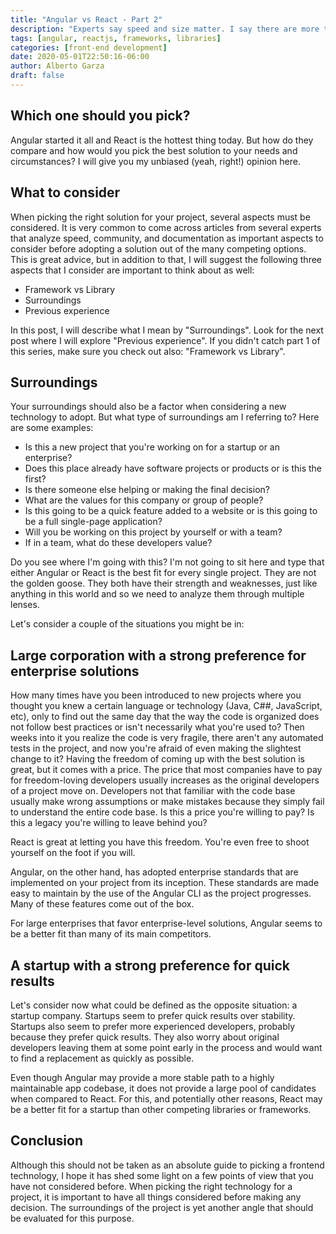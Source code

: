 ```yaml
---
title: "Angular vs React - Part 2"
description: "Experts say speed and size matter. I say there are more things to consider when picking the right front-end framework or library for your next project."
tags: [angular, reactjs, frameworks, libraries]
categories: [front-end development]
date: 2020-05-01T22:50:16-06:00
author: Alberto Garza
draft: false
---
```



## Which one should you pick?

Angular started it all and React is the hottest thing today. But how do they compare and how would you pick the best solution to your needs and circumstances? I will give you my unbiased (yeah, right!) opinion here.

## What to consider

When picking the right solution for your project, several aspects must be considered. It is very common to come across articles from several experts that analyze speed, community, and documentation as important aspects to consider before adopting a solution out of the many competing options. This is great advice, but in addition to that, I will suggest the following three aspects that I consider are important to think about as well:

* Framework vs Library
* Surroundings
* Previous experience

In this post, I will describe what I mean by "Surroundings". Look for the next post where I will explore "Previous experience". If you didn't catch part 1 of this series, make sure you check out also: "Framework vs Library".

## Surroundings

Your surroundings should also be a factor when considering a new technology to adopt. But what type of surroundings am I referring to? Here are some examples:

* Is this a new project that you're working on for a startup or an enterprise?
* Does this place already have software projects or products or is this the first?
* Is there someone else helping or making the final decision?
* What are the values for this company or group of people?
* Is this going to be a quick feature added to a website or is this going to be a full single-page application?
* Will you be working on this project by yourself or with a team?
* If in a team, what do these developers value?

Do you see where I'm going with this? I'm not going to sit here and type that either Angular or React is the best fit for every single project. They are not the golden goose. They both have their strength and weaknesses, just like anything in this world and so we need to analyze them through multiple lenses.

Let's consider a couple of the situations you might be in:

## Large corporation with a strong preference for enterprise solutions

How many times have you been introduced to new projects where you thought you knew a certain language or technology (Java, C##, JavaScript, etc), only to find out the same day that the way the code is organized does not follow best practices or isn't necessarily what you're used to? Then weeks into it you realize the code is very fragile, there aren't any automated tests in the project, and now you're afraid of even making the slightest change to it? Having the freedom of coming up with the best solution is great, but it comes with a price. The price that most companies have to pay for freedom-loving developers usually increases as the original developers of a project move on. Developers not that familiar with the code base usually make wrong assumptions or make mistakes because they simply fail to understand the entire code base. Is this a price you're willing to pay? Is this a legacy you're willing to leave behind you?

React is great at letting you have this freedom. You're even free to shoot yourself on the foot if you will.

Angular, on the other hand, has adopted enterprise standards that are implemented on your project from its inception. These standards are made easy to maintain by the use of the Angular CLI as the project progresses. Many of these features come out of the box.

For large enterprises that favor enterprise-level solutions, Angular seems to be a better fit than many of its main competitors.

## A startup with a strong preference for quick results

Let's consider now what could be defined as the opposite situation: a startup company. Startups seem to prefer quick results over stability. Startups also seem to prefer more experienced developers, probably because they prefer quick results. They also worry about original developers leaving them at some point early in the process and would want to find a replacement as quickly as possible. 

Even though Angular may provide a more stable path to a highly maintainable app codebase, it does not provide a large pool of candidates when compared to React. For this, and potentially other reasons, React may be a better fit for a startup than other competing libraries or frameworks.

## Conclusion

Although this should not be taken as an absolute guide to picking a frontend technology, I hope it has shed some light on a few points of view that you have not considered before. When picking the right technology for a project, it is important to have all things considered before making any decision. The surroundings of the project is yet another angle that should be evaluated for this purpose.





